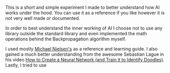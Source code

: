 This is a short and simple experiment I made to better understand how AI works under the hood.
You can use it as a reference if you like however it is not very well made or documented.

In order to best understand the inner working of AI I choose not to use any library outside the standard library and even implemented the math operations behind the Backpropagation algorithm myself.

I used mostly [Michael Nielsen's](https://neuralnetworksanddeeplearning.com/) as a reference and learning guide.
I also gained a much better understanding from the awesome Sebastian Lague in his video [How to Create a Neural Network (and Train it to Identify Doodles)](https://www.youtube.com/watch?v=hfMk-kjRv4c). Lastly, I tried to use
